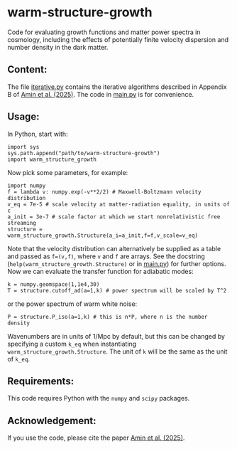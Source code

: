 # warm-structure-growth
Code for evaluating growth functions and matter power spectra in cosmology, including the effects of potentially finite velocity dispersion and number density in the dark matter.

## Content:

The file [iterative.py](warm_structure_growth/iterative.py) contains the iterative algorithms described in Appendix B of [Amin et al. (2025)](https://arxiv.org/abs/2503.20881). The code in [main.py](warm_structure_growth/main.py) is for convenience.

## Usage:
In Python, start with:

```
import sys
sys.path.append("path/to/warm-structure-growth")
import warm_structure_growth
```

Now pick some parameters, for example:

```
import numpy
f = lambda v: numpy.exp(-v**2/2) # Maxwell-Boltzmann velocity distribution
v_eq = 7e-5 # scale velocity at matter-radiation equality, in units of c
a_init = 3e-7 # scale factor at which we start nonrelativistic free streaming
structure = warm_structure_growth.Structure(a_i=a_init,f=f,v_scale=v_eq)
```

Note that the velocity distribution can alternatively be supplied as a table and passed as `f=(v,f)`, where `v` and `f` are arrays. See the docstring (`help(warm_structure_growth.Structure)` or in [main.py](warm_structure_growth/main.py)) for further options. Now we can evaluate the transfer function for adiabatic modes:

```
k = numpy.geomspace(1,1e4,30)
T = structure.cutoff_ad(a=1,k) # power spectrum will be scaled by T^2
```

or the power spectrum of warm white noise:

```
P = structure.P_iso(a=1,k) # this is n*P, where n is the number density
```

Wavenumbers are in units of 1/Mpc by default, but this can be changed by specifying a custom `k_eq` when instantiating `warm_structure_growth.Structure`. The unit of `k` will be the same as the unit of `k_eq`.

## Requirements:

This code requires Python with the `numpy` and `scipy` packages.

## Acknowledgement:

If you use the code, please cite the paper [Amin et al. (2025)](https://arxiv.org/abs/2503.20881).
